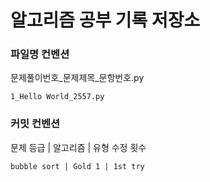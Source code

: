 # 알고리즘 공부 기록 저장소

### 파일명 컨벤션

문제풀이번호_문제제목_문항번호.py

```
1_Hello World_2557.py
```


### 커밋 컨벤션

문제 등급 | 알고리즘 | 유형 수정 횟수


```
bubble sort | Gold 1 | 1st try
```